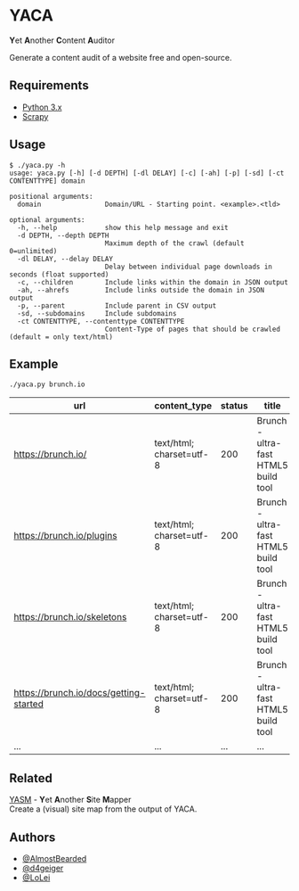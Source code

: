# YACA
**Y**et **A**nother **C**ontent **A**uditor

Generate a content audit of a website free and open-source.

## Requirements
* [Python 3.x](https://www.python.org/)
* [Scrapy](https://scrapy.org/)

## Usage
```
$ ./yaca.py -h
usage: yaca.py [-h] [-d DEPTH] [-dl DELAY] [-c] [-ah] [-p] [-sd] [-ct CONTENTTYPE] domain

positional arguments:
  domain                Domain/URL - Starting point. <example>.<tld>

optional arguments:
  -h, --help            show this help message and exit
  -d DEPTH, --depth DEPTH
                        Maximum depth of the crawl (default 0=unlimited)
  -dl DELAY, --delay DELAY
                        Delay between individual page downloads in seconds (float supported)
  -c, --children        Include links within the domain in JSON output
  -ah, --ahrefs         Include links outside the domain in JSON output
  -p, --parent          Include parent in CSV output
  -sd, --subdomains     Include subdomains
  -ct CONTENTTYPE, --contenttype CONTENTTYPE
                        Content-Type of pages that should be crawled (default = only text/html)
```

## Example
`./yaca.py brunch.io`

| url                                    | content_type             | status | title                                | h1                                    |
|----------------------------------------|--------------------------|--------|--------------------------------------|---------------------------------------|
| https://brunch.io/                     | text/html; charset=utf-8 | 200    | Brunch - ultra-fast HTML5 build tool | Seeing your build tool in nightmares? |
| https://brunch.io/plugins              | text/html; charset=utf-8 | 200    | Brunch - ultra-fast HTML5 build tool | Plugins                               |
| https://brunch.io/skeletons            | text/html; charset=utf-8 | 200    | Brunch - ultra-fast HTML5 build tool | Skeletons                             |
| https://brunch.io/docs/getting-started | text/html; charset=utf-8 | 200    | Brunch - ultra-fast HTML5 build tool | Brunch: Getting started               |
| ...                                    | ...                      | ...    | ...                                  | ...                                   |

## Related
[YASM](https://github.com/LoLei/yasm) - **Y**et **A**nother **S**ite **M**apper  
Create a (visual) site map from the output of YACA.

## Authors
* [@AlmostBearded](https://github.com/AlmostBearded)
* [@d4geiger](https://github.com/d4geiger)
* [@LoLei](https://github.com/LoLei)
